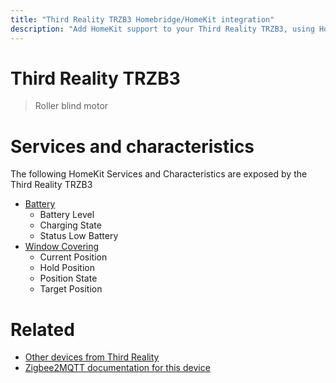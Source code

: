 ```yaml
---
title: "Third Reality TRZB3 Homebridge/HomeKit integration"
description: "Add HomeKit support to your Third Reality TRZB3, using Homebridge, Zigbee2MQTT and homebridge-z2m."
---
```

<!---
This file has been GENERATED using src/docgen/docgen.ts
DO NOT EDIT THIS FILE MANUALLY!
-->
# Third Reality TRZB3
> Roller blind motor


# Services and characteristics
The following HomeKit Services and Characteristics are exposed by
the Third Reality TRZB3

* [Battery](../../battery.md)
  * Battery Level
  * Charging State
  * Status Low Battery
* [Window Covering](../../cover.md)
  * Current Position
  * Hold Position
  * Position State
  * Target Position


# Related
* [Other devices from Third Reality](../index.md#third_reality)
* [Zigbee2MQTT documentation for this device](https://www.zigbee2mqtt.io/devices/TRZB3.html)